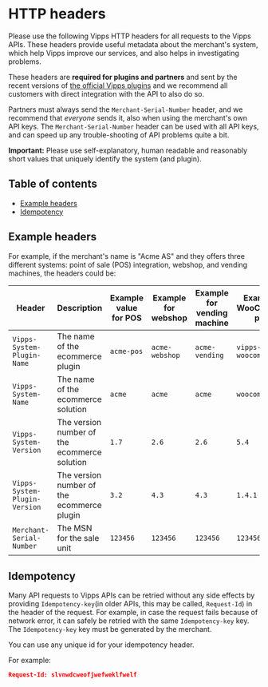 <!-- START_METADATA
---
title: HTTP headers
pagination_next: null
pagination_prev: null
---
END_METADATA -->

# HTTP headers

Please use the following Vipps HTTP headers for all requests to the
Vipps APIs. These headers provide useful metadata about the merchant's system,
which help Vipps improve our services, and also helps in investigating problems.

These headers are **required for plugins and partners** and sent by the recent versions of
[the official Vipps plugins](https://github.com/vippsas/vipps-plugins)
and we recommend all customers with direct integration with the API to also do so.

Partners must always send the `Merchant-Serial-Number` header, and we recommend
that _everyone_ sends it, also when using the merchant's own API keys.
The `Merchant-Serial-Number` header can be used with all API keys, and can
speed up any trouble-shooting of API problems quite a bit.

**Important:** Please use self-explanatory, human readable and reasonably short
values that uniquely identify the system (and plugin).

<!-- START_TOC -->

## Table of contents

- [Example headers](#example-headers)
- [Idempotency](#idempotency)

<!-- END_TOC -->

## Example headers

For example, if the merchant's name is "Acme AS" and they offers three different systems:
point of sale (POS) integration, webshop, and vending machines,
the headers could be:

| Header| Description| Example value for POS | Example for webshop | Example for vending machine | Example for WooCommerce plugin |
|-------------------------------|----------------------------------------------|-----------|----------------|--------|---------------|
| `Vipps-System-Plugin-Name`    | The name of the ecommerce plugin             | `acme-pos`| `acme-webshop` | `acme-vending` | `vipps-woocommerce` |
| `Vipps-System-Name`           | The name of the ecommerce solution           | `acme`    | `acme`         | `acme` | `woocommerce` |
| `Vipps-System-Version`        | The version number of the ecommerce solution | `1.7`     | `2.6`          | `2.6` | `5.4` |
| `Vipps-System-Plugin-Version` | The version number of the ecommerce plugin   | `3.2`     | `4.3`          | `4.3` | `1.4.1` |
| `Merchant-Serial-Number`      | The MSN for the sale unit                    | `123456`  | `123456`       | `123456` | `123456` |

## Idempotency

Many API requests to Vipps APIs can be retried without any side effects
by providing `Idempotency-key`(in older APIs, this may be called, `Request-Id`) in the header of the
request. For example, in case the request fails because of network error, it can
safely be retried with the same `Idempotency-key` key. The `Idempotency-key` key must be
generated by the merchant.

You can use any unique id for your idempotency header.

For example:

```json
Request-Id: slvnwdcweofjwefweklfwelf
```
